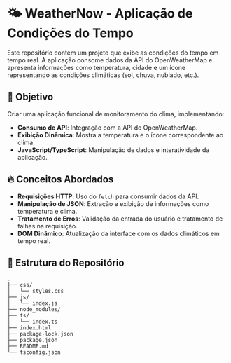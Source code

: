 # 🌤️ WeatherNow - Aplicação de Condições do Tempo

Este repositório contém um projeto que exibe as condições do tempo em tempo real. A aplicação consome dados da API do OpenWeatherMap e apresenta informações como temperatura, cidade e um ícone representando as condições climáticas (sol, chuva, nublado, etc.).

## 🚀 Objetivo
Criar uma aplicação funcional de monitoramento do clima, implementando:
- **Consumo de API**: Integração com a API do OpenWeatherMap.
- **Exibição Dinâmica**: Mostra a temperatura e o ícone correspondente ao clima.
- **JavaScript/TypeScript**: Manipulação de dados e interatividade da aplicação.

## 🔥 Conceitos Abordados
- **Requisições HTTP**: Uso do `fetch` para consumir dados da API.
- **Manipulação de JSON**: Extração e exibição de informações como temperatura e clima.
- **Tratamento de Erros**: Validação da entrada do usuário e tratamento de falhas na requisição.
- **DOM Dinâmico**: Atualização da interface com os dados climáticos em tempo real.

## 📂 Estrutura do Repositório

```plaintext
.
├── css/
│   └── styles.css
├── js/
│   └── index.js
├── node_modules/
├── ts/
│   └── index.ts
├── index.html
├── package-lock.json
├── package.json
├── README.md
└── tsconfig.json
